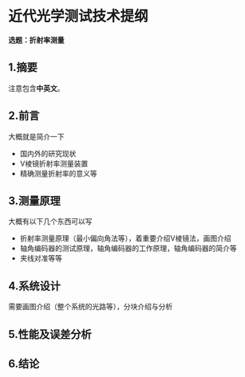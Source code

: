 # 近代光学测试技术提纲

**选题：折射率测量**

## 1.摘要
注意包含**中英文**。

## 2.前言
大概就是简介一下
* 国内外的研究现状 
* V棱镜折射率测量装置
* 精确测量折射率的意义等

## 3.测量原理
大概有以下几个东西可以写

* 折射率测量原理（最小偏向角法等），着重要介绍V棱镜法，画图介绍
* 轴角编码器的测试原理，轴角编码器的工作原理，轴角编码器的简介等
* 夹线对准等等

## 4.系统设计

需要画图介绍（整个系统的光路等），分块介绍与分析

## 5.性能及误差分析

## 6.结论
